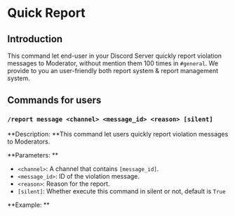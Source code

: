 # Quick Report
## Introduction
This command let end-user in your Discord Server quickly report violation messages to Moderator, without mention them 100 times in `#general`.
We provide to you an user-friendly both report system & report management system.

## Commands for users
### `/report message <channel> <message_id> <reason> [silent]`
**Description: **This command let users quickly report violation messages to Moderators.

**Parameters: **
- `<channel>`: A channel that contains `[message_id]`.
- `<message_id>`: ID of the violation message.
- `<reason>`: Reason for the report.
- `[silent]`: Whether execute this command in silent or not, default is `True`

**Example: **